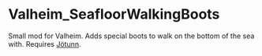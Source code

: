 # Valheim_SeafloorWalkingBoots
Small mod for Valheim. Adds special boots to walk on the bottom of the sea with. Requires [Jötunn](https://www.nexusmods.com/valheim/mods/1138).

